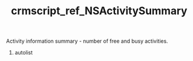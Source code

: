 ﻿---
title: crmscript_ref_NSActivitySummary
description: NSActivitySummary
intellisense: Void.NSActivitySummary
keywords: NSActivitySummary
so.topic: reference
---

Activity information summary - number of free and busy activities.

1. autolist 


